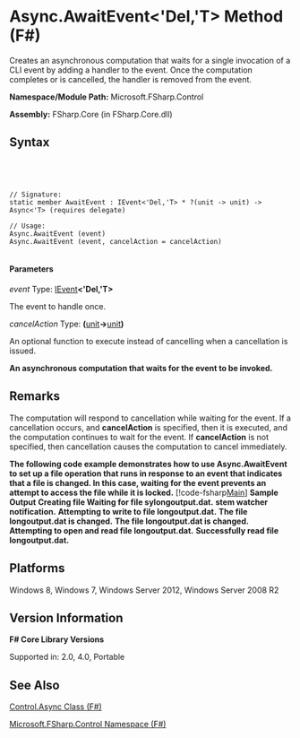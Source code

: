# Async.AwaitEvent<'Del,'T> Method (F#)

Creates an asynchronous computation that waits for a single invocation of a CLI event by adding a handler to the event. Once the computation completes or is cancelled, the handler is removed from the event.

**Namespace/Module Path:** Microsoft.FSharp.Control

**Assembly:** FSharp.Core (in FSharp.Core.dll)


## Syntax



```




// Signature:
static member AwaitEvent : IEvent<'Del,'T> * ?(unit -> unit) -> Async<'T> (requires delegate)

// Usage:
Async.AwaitEvent (event)
Async.AwaitEvent (event, cancelAction = cancelAction)


```





#### Parameters
*event*
Type: [IEvent](http://msdn.microsoft.com/en-us/library/8dbca0df-f8a1-40bd-8d50-aa26f6a8b862)**&lt;'Del,'T&gt;**


The event to handle once.


*cancelAction*
Type: **(**[unit](http://msdn.microsoft.com/en-us/library/00b837c2-6c8a-483a-87d3-0479c64037a7)**-&gt;**[unit](http://msdn.microsoft.com/en-us/library/00b837c2-6c8a-483a-87d3-0479c64037a7)**)**


An optional function to execute instead of cancelling when a cancellation is issued.



**An asynchronous computation that waits for the event to be invoked.**
## Remarks
The computation will respond to cancellation while waiting for the event. If a cancellation occurs, and **cancelAction** is specified, then it is executed, and the computation continues to wait for the event. If **cancelAction** is not specified, then cancellation causes the computation to cancel immediately.

**The following code example demonstrates how to use Async.AwaitEvent to set up a file operation that runs in response to an event that indicates that a file is changed. In this case, waiting for the event prevents an attempt to access the file while it is locked.**
[!code-fsharp[Main](snippets/fsasyncapis/snippet14.fs)]
**Sample Output**
**Creating file Waiting for file sylongoutput.dat.**
**stem watcher notification.**
**Attempting to write to file longoutput.dat.**
**The file longoutput.dat is changed.**
**The file longoutput.dat is changed.**
**Attempting to open and read file longoutput.dat.**
**Successfully read file longoutput.dat.**
## Platforms
Windows 8, Windows 7, Windows Server 2012, Windows Server 2008 R2


## Version Information
**F# Core Library Versions**

Supported in: 2.0, 4.0, Portable




## See Also
[Control.Async Class &#40;F&#35;&#41;](Control.Async-Class-%5BFSharp%5D.md)

[Microsoft.FSharp.Control Namespace &#40;F&#35;&#41;](Microsoft.FSharp.Control-Namespace-%5BFSharp%5D.md)


